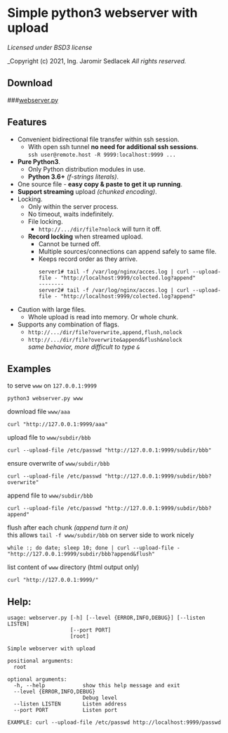 # Simple python3 webserver with upload
_Licensed under BSD3 license_ 

_Copyright (c) 2021, Ing. Jaromir Sedlacek 
_All rights reserved._

## Download
###[webserver.py](https://raw.githubusercontent.com/sedlacek-modules/webserver/master/webserver.py)

## Features

- Convenient bidirectional file transfer within ssh session.  
    - With open ssh tunnel **no need for additional ssh sessions**.  
    `ssh user@remote.host -R 9999:localhost:9999 ...`
- **Pure Python3**.
    - Only Python distribution modules in use.
    - **Python 3.6+** _(f-strings literals)_.
- One source file - **easy copy & paste to get it up running**.
- **Support streaming** upload _(chunked encoding)_.
- Locking.
    - Only within the server process.
    - No timeout, waits indefinitely.
    - File locking.
        - `http://.../dir/file?nolock` will turn it off.
    - **Record locking** when streamed upload.
        - Cannot be turned off.
        - Multiple sources/connections can append safely to same file.
        - Keeps record order as they arrive.
            ```
            server1# tail -f /var/log/nginx/acces.log | curl --upload-file - "http://localhost:9999/colected.log?append"
            --------
            server2# tail -f /var/log/nginx/acces.log | curl --upload-file - "http://localhost:9999/colected.log?append"
            ```
- Caution with large files.
    - Whole upload is read into memory. Or whole chunk.
- Supports any combination of flags.
    - `http://.../dir/file?overwrite,append,flush,nolock`
    - `http://.../dir/file?overwrite&append&flush&nolock`  
      _same behavior, more difficult to type `&`_


## Examples
to serve `www` on `127.0.0.1:9999`
```
python3 webserver.py www
```
download file `www/aaa`
```
curl "http://127.0.0.1:9999/aaa"
```
upload file to `www/subdir/bbb`
```
curl --upload-file /etc/passwd "http://127.0.0.1:9999/subdir/bbb"
```
ensure overwrite of `www/subdir/bbb`
```
curl --upload-file /etc/passwd "http://127.0.0.1:9999/subdir/bbb?overwrite"
```
append file to `www/subdir/bbb`
```
curl --upload-file /etc/passwd "http://127.0.0.1:9999/subdir/bbb?append"
```
flush after each chunk _(append turn it on)_  
this allows `tail -f www/subdir/bbb` on server side to work nicely
```
while :; do date; sleep 10; done | curl --upload-file - "http://127.0.0.1:9999/subdir/bbb?append&flush"
```
list content of `www` directory (html output only)
```
curl "http://127.0.0.1:9999/"
```

## Help:
```
usage: webserver.py [-h] [--level {ERROR,INFO,DEBUG}] [--listen LISTEN]
                    [--port PORT]
                    [root]

Simple webserver with upload

positional arguments:
  root

optional arguments:
  -h, --help            show this help message and exit
  --level {ERROR,INFO,DEBUG}
                        Debug level
  --listen LISTEN       Listen address
  --port PORT           Listen port

EXAMPLE: curl --upload-file /etc/passwd http://localhost:9999/passwd
```